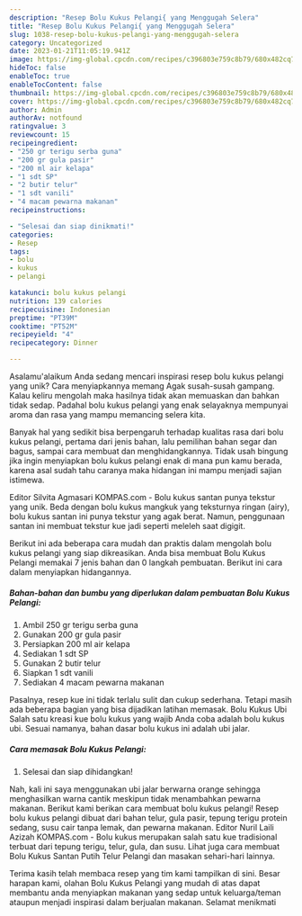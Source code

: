 ```yaml
---
description: "Resep Bolu Kukus Pelangi{ yang Menggugah Selera"
title: "Resep Bolu Kukus Pelangi{ yang Menggugah Selera"
slug: 1038-resep-bolu-kukus-pelangi-yang-menggugah-selera
category: Uncategorized
date: 2023-01-21T11:05:19.941Z
image: https://img-global.cpcdn.com/recipes/c396803e759c8b79/680x482cq70/bolu-kukus-pelangi-foto-resep-utama.jpg
hideToc: false
enableToc: true
enableTocContent: false
thumbnail: https://img-global.cpcdn.com/recipes/c396803e759c8b79/680x482cq70/bolu-kukus-pelangi-foto-resep-utama.jpg
cover: https://img-global.cpcdn.com/recipes/c396803e759c8b79/680x482cq70/bolu-kukus-pelangi-foto-resep-utama.jpg
author: Admin
authorAv: notfound
ratingvalue: 3
reviewcount: 15
recipeingredient:
- "250 gr terigu serba guna"
- "200 gr gula pasir"
- "200 ml air kelapa"
- "1 sdt SP"
- "2 butir telur"
- "1 sdt vanili"
- "4 macam pewarna makanan"
recipeinstructions:

- "Selesai dan siap dinikmati!"
categories:
- Resep
tags:
- bolu
- kukus
- pelangi

katakunci: bolu kukus pelangi 
nutrition: 139 calories
recipecuisine: Indonesian
preptime: "PT39M"
cooktime: "PT52M"
recipeyield: "4"
recipecategory: Dinner

---
```



Asalamu'alaikum Anda sedang mencari inspirasi resep bolu kukus pelangi yang unik? Cara menyiapkannya memang Agak susah-susah gampang. Kalau keliru mengolah maka hasilnya tidak akan memuaskan dan bahkan tidak sedap. Padahal bolu kukus pelangi yang enak selayaknya mempunyai aroma dan rasa yang mampu memancing selera kita.


Banyak hal yang sedikit bisa berpengaruh terhadap kualitas rasa dari bolu kukus pelangi, pertama dari jenis bahan, lalu pemilihan bahan segar dan bagus, sampai cara membuat dan menghidangkannya. Tidak usah bingung jika ingin menyiapkan bolu kukus pelangi enak di mana pun kamu berada, karena asal sudah tahu caranya maka hidangan ini mampu menjadi sajian istimewa.

Editor Silvita Agmasari KOMPAS.com - Bolu kukus santan punya tekstur yang unik. Beda dengan bolu kukus mangkuk yang teksturnya ringan (airy), bolu kukus santan ini punya tekstur yang agak berat. Namun, penggunaan santan ini membuat tekstur kue jadi seperti meleleh saat digigit.


Berikut ini ada beberapa cara mudah dan praktis dalam mengolah bolu kukus pelangi yang siap dikreasikan. Anda bisa membuat Bolu Kukus Pelangi memakai 7 jenis bahan dan 0 langkah pembuatan. Berikut ini cara dalam menyiapkan hidangannya.

<!--inarticleads1-->

##### Bahan-bahan dan bumbu yang diperlukan dalam pembuatan Bolu Kukus Pelangi:

1. Ambil 250 gr terigu serba guna
1. Gunakan 200 gr gula pasir
1. Persiapkan 200 ml air kelapa
1. Sediakan 1 sdt SP
1. Gunakan 2 butir telur
1. Siapkan 1 sdt vanili
1. Sediakan 4 macam pewarna makanan


Pasalnya, resep kue ini tidak terlalu sulit dan cukup sederhana. Tetapi masih ada beberapa bagian yang bisa dijadikan latihan memasak. Bolu Kukus Ubi Salah satu kreasi kue bolu kukus yang wajib Anda coba adalah bolu kukus ubi. Sesuai namanya, bahan dasar bolu kukus ini adalah ubi jalar. 

<!--inarticleads2-->

##### Cara memasak Bolu Kukus Pelangi:


1. Selesai dan siap dihidangkan!

Nah, kali ini saya menggunakan ubi jalar berwarna orange sehingga menghasilkan warna cantik meskipun tidak menambahkan pewarna makanan. Berikut kami berikan cara membuat bolu kukus pelangi! Resep bolu kukus pelangi dibuat dari bahan telur, gula pasir, tepung terigu protein sedang, susu cair tanpa lemak, dan pewarna makanan. Editor Nuril Laili Azizah KOMPAS.com - Bolu kukus merupakan salah satu kue tradisional terbuat dari tepung terigu, telur, gula, dan susu. Lihat juga cara membuat Bolu Kukus Santan Putih Telur Pelangi dan masakan sehari-hari lainnya. 

Terima kasih telah membaca resep yang tim kami tampilkan di sini. Besar harapan kami, olahan Bolu Kukus Pelangi yang mudah di atas dapat membantu anda menyiapkan makanan yang sedap untuk keluarga/teman ataupun menjadi inspirasi dalam berjualan makanan. Selamat menikmati
